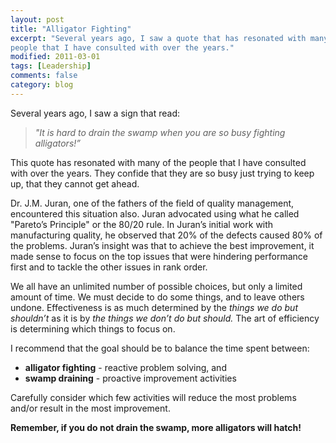 ```yaml
---
layout: post
title: "Alligator Fighting"
excerpt: "Several years ago, I saw a quote that has resonated with many of the
people that I have consulted with over the years."
modified: 2011-03-01
tags: [Leadership]
comments: false
category: blog
---
```


Several years ago, I saw a sign that read:

> <em>"It is hard to drain the swamp when you are so busy fighting
alligators!”</em>

This quote has resonated with many of the people that I have consulted with
over the years. They confide that they are so busy just trying to keep up, that
they cannot get ahead.

Dr. J.M. Juran, one of the fathers of the field of quality management,
encountered this situation also. Juran advocated using what he called
"Pareto’s Principle" or the 80/20 rule. In Juran’s initial work with
manufacturing quality, he observed that 20% of the defects caused 80% of the
problems. Juran’s insight was that to achieve the best improvement, it made
sense to focus on the top issues that were hindering performance first and to
tackle the other issues in rank order.

We all have an unlimited number of possible choices, but only a limited amount
of time. We must decide to do some things, and to leave others undone.
Effectiveness is as much determined by the _things we do but shouldn’t_ as it
is by _the things we don’t do but should._ The art of efficiency is
determining which things to focus on.

I recommend that the goal should be to balance the time spent between:

* **alligator fighting** - reactive problem solving, and
* **swamp draining** - proactive improvement activities

Carefully consider which few activities will reduce the most problems and/or
result in the most improvement.

**Remember, if you do not drain the swamp, more alligators will hatch!**
